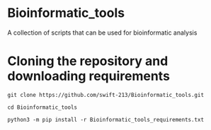 # Bioinformatic_tools
A collection of scripts that can be used for bioinformatic analysis

# Cloning the repository and downloading requirements
```
git clone https://github.com/swift-213/Bioinformatic_tools.git

cd Bioinformatic_tools

python3 -m pip install -r Bioinformatic_tools_requirements.txt
```
